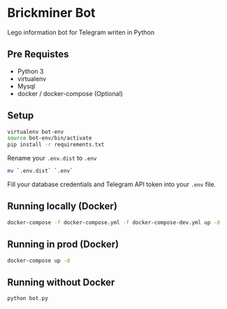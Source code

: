 # Brickminer Bot

Lego information bot for Telegram writen in Python

## Pre Requistes

- Python 3
- virtualenv
- Mysql
- docker / docker-compose (Optional)

## Setup

```bash
virtualenv bot-env
source bot-env/bin/activate
pip install -r requirements.txt
```

Rename your `.env.dist` to `.env`

```bash
mv `.env.dist` `.env`
```

Fill your database credentials and Telegram API token into your `.env` file.

## Running locally (Docker)

```bash
docker-compose -f docker-compose.yml -f docker-compose-dev.yml up -d
```

## Running in prod (Docker)

```bash
docker-compose up -d
```

## Running without Docker

```bash
python bot.py
```
